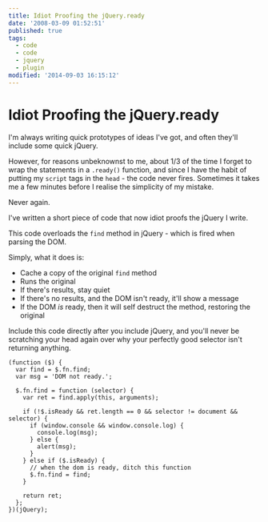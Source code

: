 ```yaml
---
title: Idiot Proofing the jQuery.ready
date: '2008-03-09 01:52:51'
published: true
tags:
  - code
  - code
  - jquery
  - plugin
modified: '2014-09-03 16:15:12'
---
```

# Idiot Proofing the jQuery.ready

I'm always writing quick prototypes of ideas I've got, and often they'll include some quick jQuery.

However, for reasons unbeknownst to me, about 1/3 of the time I forget to wrap the statements in a <code>.ready()</code> function, and since I have the habit of putting my <code>script</code> tags in the <code>head</code> - the code never fires.  Sometimes it takes me a few minutes before I realise the simplicity of my mistake.  

Never again.

I've written a short piece of code that now idiot proofs the jQuery I write.


<!--more-->

This code overloads the <code>find</code> method in jQuery - which is fired when parsing the DOM.

Simply, what it does is:

* Cache a copy of the original <code>find</code> method
* Runs the original
* If there's results, stay quiet
* If there's no results, and the DOM isn't ready, it'll show a message
* If the DOM *is* ready, then it will self destruct the method, restoring the original

Include this code directly after you include jQuery, and you'll never be scratching your head again over why your perfectly good selector isn't returning anything.

<pre><code>(function ($) {
  var find = $.fn.find;
  var msg = 'DOM not ready.';

  $.fn.find = function (selector) {
    var ret = find.apply(this, arguments);

    if (!$.isReady && ret.length == 0 && selector != document && selector) {
      if (window.console && window.console.log) {
        console.log(msg);
      } else {
        alert(msg);  
      } 
    } else if ($.isReady) {
      // when the dom is ready, ditch this function
      $.fn.find = find; 
    }

    return ret;
  }; 
})(jQuery);</code></pre>
